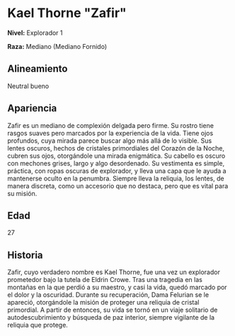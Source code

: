# Kael Thorne "Zafir"

**Nivel:** Explorador 1

**Raza:** Mediano (Mediano Fornido)

## Alineamiento
Neutral bueno

## Apariencia
Zafir es un mediano de complexión delgada pero firme. Su rostro tiene rasgos suaves pero marcados por la experiencia de la vida. Tiene ojos profundos, cuya mirada parece buscar algo más allá de lo visible. Sus lentes oscuros, hechos de cristales primordiales del Corazón de la Noche, cubren sus ojos, otorgándole una mirada enigmática. Su cabello es oscuro con mechones grises, largo y algo desordenado. Su vestimenta es simple, práctica, con ropas oscuras de explorador, y lleva una capa que le ayuda a mantenerse oculto en la penumbra. Siempre lleva la reliquia, los lentes, de manera discreta, como un accesorio que no destaca, pero que es vital para su misión. 

## Edad
27

## Historia
Zafir, cuyo verdadero nombre es Kael Thorne, fue una vez un explorador prometedor bajo la tutela de Eldrin Crowe. Tras una tragedia en las montañas en la que perdió a su maestro, y casi la vida, quedó marcado por el dolor y la oscuridad. Durante su recuperación, Dama Felurian se le apareció, otorgándole la misión de proteger una reliquia de cristal primordial. A partir de entonces, su vida se tornó en un viaje solitario de autodescubrimiento y búsqueda de paz interior, siempre vigilante de la reliquia que protege.

